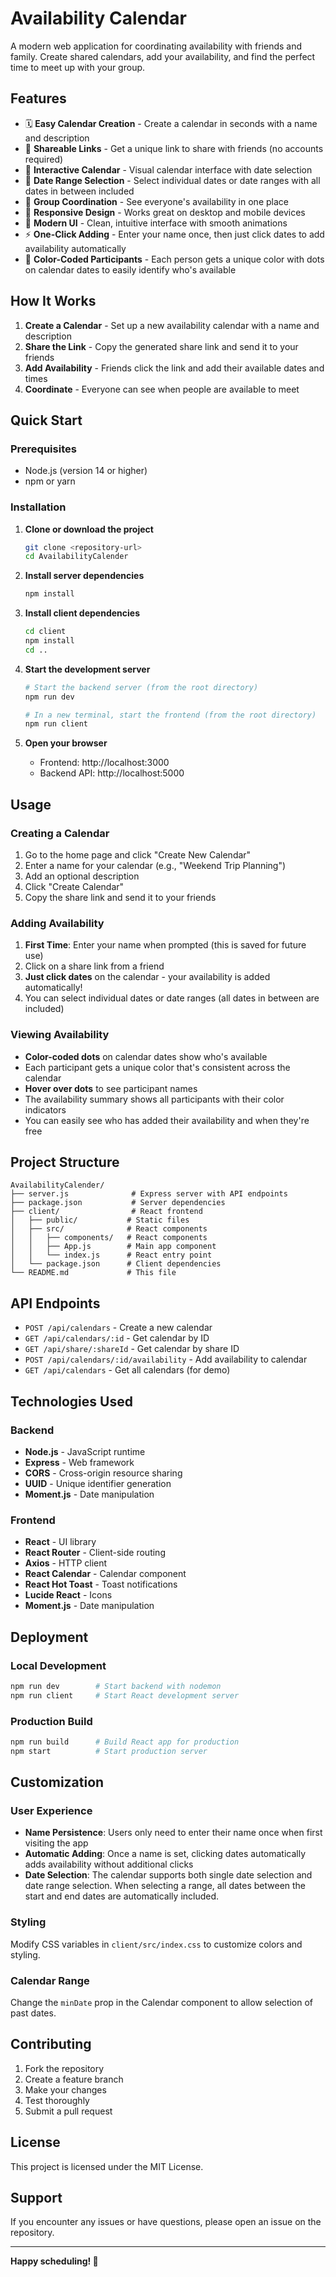 # Availability Calendar

A modern web application for coordinating availability with friends and family. Create shared calendars, add your availability, and find the perfect time to meet up with your group.

## Features

- 🗓️ **Easy Calendar Creation** - Create a calendar in seconds with a name and description
- 🔗 **Shareable Links** - Get a unique link to share with friends (no accounts required)
- 📅 **Interactive Calendar** - Visual calendar interface with date selection
- 📅 **Date Range Selection** - Select individual dates or date ranges with all dates in between included
- 👥 **Group Coordination** - See everyone's availability in one place
- 📱 **Responsive Design** - Works great on desktop and mobile devices
- 🎨 **Modern UI** - Clean, intuitive interface with smooth animations
- ⚡ **One-Click Adding** - Enter your name once, then just click dates to add availability automatically
- 🎨 **Color-Coded Participants** - Each person gets a unique color with dots on calendar dates to easily identify who's available

## How It Works

1. **Create a Calendar** - Set up a new availability calendar with a name and description
2. **Share the Link** - Copy the generated share link and send it to your friends
3. **Add Availability** - Friends click the link and add their available dates and times
4. **Coordinate** - Everyone can see when people are available to meet

## Quick Start

### Prerequisites

- Node.js (version 14 or higher)
- npm or yarn

### Installation

1. **Clone or download the project**
   ```bash
   git clone <repository-url>
   cd AvailabilityCalender
   ```

2. **Install server dependencies**
   ```bash
   npm install
   ```

3. **Install client dependencies**
   ```bash
   cd client
   npm install
   cd ..
   ```

4. **Start the development server**
   ```bash
   # Start the backend server (from the root directory)
   npm run dev
   
   # In a new terminal, start the frontend (from the root directory)
   npm run client
   ```

5. **Open your browser**
   - Frontend: http://localhost:3000
   - Backend API: http://localhost:5000

## Usage

### Creating a Calendar

1. Go to the home page and click "Create New Calendar"
2. Enter a name for your calendar (e.g., "Weekend Trip Planning")
3. Add an optional description
4. Click "Create Calendar"
5. Copy the share link and send it to your friends

### Adding Availability

1. **First Time**: Enter your name when prompted (this is saved for future use)
2. Click on a share link from a friend
3. **Just click dates** on the calendar - your availability is added automatically!
4. You can select individual dates or date ranges (all dates in between are included)

### Viewing Availability

- **Color-coded dots** on calendar dates show who's available
- Each participant gets a unique color that's consistent across the calendar
- **Hover over dots** to see participant names
- The availability summary shows all participants with their color indicators
- You can easily see who has added their availability and when they're free

## Project Structure

```
AvailabilityCalender/
├── server.js              # Express server with API endpoints
├── package.json           # Server dependencies
├── client/                # React frontend
│   ├── public/           # Static files
│   ├── src/              # React components
│   │   ├── components/   # React components
│   │   ├── App.js        # Main app component
│   │   └── index.js      # React entry point
│   └── package.json      # Client dependencies
└── README.md             # This file
```

## API Endpoints

- `POST /api/calendars` - Create a new calendar
- `GET /api/calendars/:id` - Get calendar by ID
- `GET /api/share/:shareId` - Get calendar by share ID
- `POST /api/calendars/:id/availability` - Add availability to calendar
- `GET /api/calendars` - Get all calendars (for demo)

## Technologies Used

### Backend
- **Node.js** - JavaScript runtime
- **Express** - Web framework
- **CORS** - Cross-origin resource sharing
- **UUID** - Unique identifier generation
- **Moment.js** - Date manipulation

### Frontend
- **React** - UI library
- **React Router** - Client-side routing
- **Axios** - HTTP client
- **React Calendar** - Calendar component
- **React Hot Toast** - Toast notifications
- **Lucide React** - Icons
- **Moment.js** - Date manipulation

## Deployment

### Local Development
```bash
npm run dev        # Start backend with nodemon
npm run client     # Start React development server
```

### Production Build
```bash
npm run build      # Build React app for production
npm start          # Start production server
```

## Customization

### User Experience
- **Name Persistence**: Users only need to enter their name once when first visiting the app
- **Automatic Adding**: Once a name is set, clicking dates automatically adds availability without additional clicks
- **Date Selection**: The calendar supports both single date selection and date range selection. When selecting a range, all dates between the start and end dates are automatically included.

### Styling
Modify CSS variables in `client/src/index.css` to customize colors and styling.

### Calendar Range
Change the `minDate` prop in the Calendar component to allow selection of past dates.

## Contributing

1. Fork the repository
2. Create a feature branch
3. Make your changes
4. Test thoroughly
5. Submit a pull request

## License

This project is licensed under the MIT License.

## Support

If you encounter any issues or have questions, please open an issue on the repository.

---

**Happy scheduling! 🎉** 